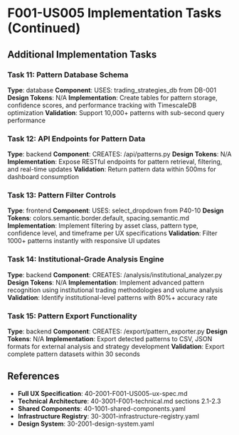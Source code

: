 # F001-US005 Implementation Tasks (Continued)

## Additional Implementation Tasks

### Task 11: Pattern Database Schema
**Type**: database
**Component**: USES: trading_strategies_db from DB-001
**Design Tokens**: N/A
**Implementation**: 
Create tables for pattern storage, confidence scores, and performance tracking with TimescaleDB optimization
**Validation**: Support 10,000+ patterns with sub-second query performance

### Task 12: API Endpoints for Pattern Data
**Type**: backend
**Component**: CREATES: /api/patterns.py
**Design Tokens**: N/A
**Implementation**: 
Expose RESTful endpoints for pattern retrieval, filtering, and real-time updates
**Validation**: Return pattern data within 500ms for dashboard consumption

### Task 13: Pattern Filter Controls
**Type**: frontend
**Component**: USES: select_dropdown from P40-10
**Design Tokens**: colors.semantic.border.default, spacing.semantic.md
**Implementation**: 
Implement filtering by asset class, pattern type, confidence level, and timeframe per UX specifications
**Validation**: Filter 1000+ patterns instantly with responsive UI updates

### Task 14: Institutional-Grade Analysis Engine
**Type**: backend
**Component**: CREATES: /analysis/institutional_analyzer.py
**Design Tokens**: N/A
**Implementation**: 
Implement advanced pattern recognition using institutional trading methodologies and volume analysis
**Validation**: Identify institutional-level patterns with 80%+ accuracy rate

### Task 15: Pattern Export Functionality
**Type**: backend
**Component**: CREATES: /export/pattern_exporter.py
**Design Tokens**: N/A
**Implementation**: 
Export detected patterns to CSV, JSON formats for external analysis and strategy development
**Validation**: Export complete pattern datasets within 30 seconds

## References

- **Full UX Specification**: 40-2001-F001-US005-ux-spec.md
- **Technical Architecture**: 40-3001-F001-technical.md sections 2.1-2.3
- **Shared Components**: 40-1001-shared-components.yaml
- **Infrastructure Registry**: 30-3001-infrastructure-registry.yaml
- **Design System**: 30-2001-design-system.yaml